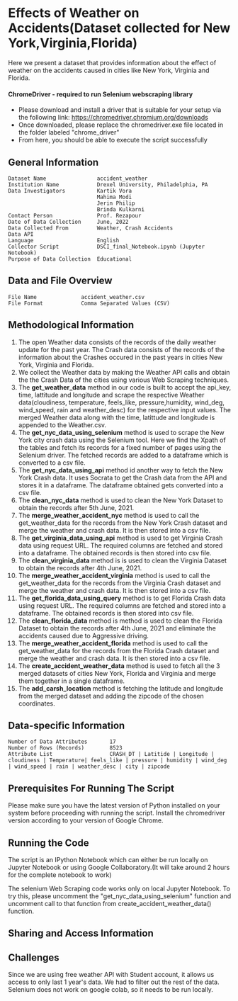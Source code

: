 # Effects of Weather on Accidents(Dataset collected for New York,Virginia,Florida)

Here we present a dataset that provides information about the effect of weather on the accidents caused in cities like New York, Virginia and Florida.

#### ChromeDriver - required to run Selenium webscraping library
- Please download and install a driver that is suitable for your setup via the following link: https://chromedriver.chromium.org/downloads
- Once downloaded, please replace the chromedriver.exe file located in the folder labeled "chrome_driver" 
- From here, you should be able to execute the script successfully

## General Information

    Dataset Name                accident_weather
    Institution Name            Drexel University, Philadelphia, PA
    Data Investigators          Kartik Vora
                                Mahima Modi
                                Jerin Philip
                                Brinda Kulkarni
    Contact Person              Prof. Rezapour
    Date of Data Collection     June, 2022
    Data Collected From         Weather, Crash Accidents
    Data API
    Language                    English
    Collector Script            DSCI_final_Notebook.ipynb (Jupyter Notebook)
    Purpose of Data Collection  Educational

## Data and File Overview

    File Name              accident_weather.csv
    File Format            Comma Separated Values (CSV)


## Methodological Information

1. The open Weather data consists of the records of the daily weather update for the past year. The Crash data consists of the records of the information about the Crashes occured in the past years in cities New York, Virginia and Florida.
2. We collect the Weather data by making the Weather API calls and obtain the the Crash Data of the cities using various Web Scraping techniques. 
3. The **get_weather_data** method in our code is built to accept the api_key, time, lattitude and longitude and scrape the respective Weather data(cloudiness, temperature, feels_like, pressure,humidity, wind_deg, wind_speed, rain and weather_desc) for the respective input values. The merged Weather data along with the time, latittude and longitude is appended to the Weather.csv.  
4. The **get_nyc_data_using_selenium** method is used to scrape the New York city crash data using the Selenium tool. Here we find the Xpath of the tables and fetch its records for a fixed number of pages using the Selenium driver. The fetched records are added to a dataframe which is converted to a csv file. 
5. The **get_nyc_data_using_api** method id another way to fetch the New York Crash data. It uses Socrata to get the Crash data from the API and stores it in a dataframe. The dataframe obtained gets converted into a csv file. 
6. The **clean_nyc_data** method is used to clean the New York Dataset to obtain the records after 5th June, 2021.
7. The **merge_weather_accident_nyc** method is used to call the get_weather_data for the records from the New York Crash dataset and merge the weather and crash data. It is then stored into a csv file.
8. The **get_virginia_data_using_api** method is used to get Virginia Crash data using request URL. The required columns are fetched and stored into a dataframe. The obtained records is then stored into csv file. 
9. The **clean_virginia_data** method is is used to clean the Virginia Dataset to obtain the records after 4th June, 2021.
10. The **merge_weather_accident_virginia** method is used to call the get_weather_data for the records from the Virginia Crash dataset and merge the weather and crash data. It is then stored into a csv file.
11. The **get_florida_data_using_query** method is to get Florida Crash data using request URL. The required columns are fetched and stored into a dataframe. The obtained records is then stored into csv file.
12. The **clean_florida_data** method is method is used to clean the Florida Dataset to obtain the records after 4th June, 2021 and eliminate the accidents caused due to Aggressive driving.
13. The **merge_weather_accident_florida** method is used to call the get_weather_data for the records from the Florida Crash dataset and merge the weather and crash data. It is then stored into a csv file.
14. The **create_accident_weather_data** method is used to fetch all the 3 merged datasets of cities New York, Florida and Virginia and merge them together in a single dataframe.
15. The **add_carsh_location** method is fetching the latitude and longitude from the merged dataset and adding the zipcode of the chosen coordinates.


## Data-specific Information

    Number of Data Attributes       17
    Number of Rows (Records)        8523
    Attribute List                  CRASH_DT | Latitide | Longitude | cloudiness | Temperature| feels_like | pressure | humidity | wind_deg | wind_speed | rain | weather_desc | city | zipcode 

## Prerequisites For Running The Script

Please make sure you have the latest version of Python installed on your system before proceeding with running the script. Install the chromedriver version according to your version of Google Chrome.

## Running the Code

The script is an IPython Notebook which can either be run locally on Jupyter Notebook or using Google Collaboratory.(It will take around 2 hours for the complete notebook to work)

The selenium Web Scraping code works only on local Jupyter Notebook. To try this, please uncomment the "get_nyc_data_using_selenium" function and uncomment call to that function from create_accident_weather_data() function.

## Sharing and Access Information

## Challenges
Since we are using free weather API with Student account, it allows us access to only last 1 year's data. We had to filter out the rest of the data. 
Selenium does not work on google colab, so it needs to be run locally.
